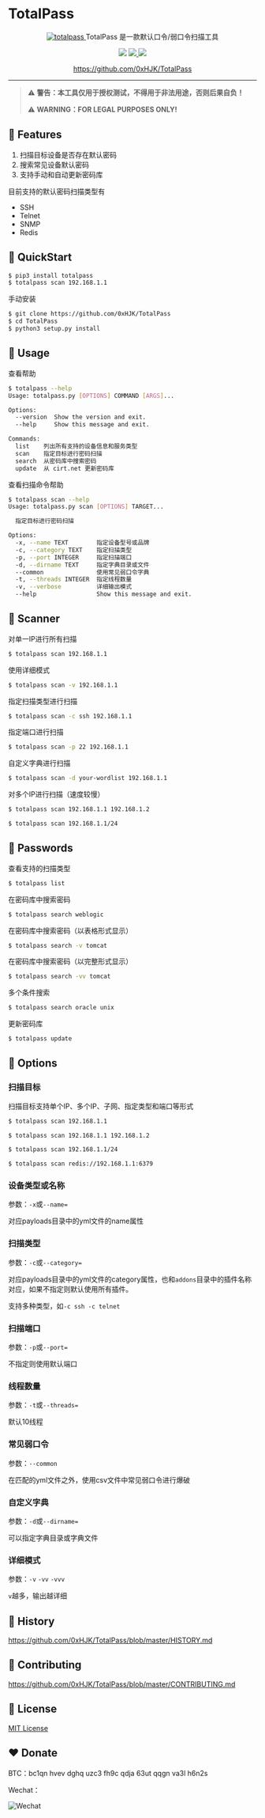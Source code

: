 # TotalPass

<p align="center">
  <a href="https://github.com/0xHJK/TotalPass">
    <img src="https://github.com/0xHJK/TotalPass/raw/master/totalpass.jpg" alt="totalpass">
  </a>
  <span>TotalPass 是一款默认口令/弱口令扫描工具</span><br>
<p>

<p align="center">
  <a><img src="https://img.shields.io/pypi/pyversions/TotalPass.svg"></a>
  <a href="https://github.com/0xHJK/TotalPass/releases">
    <img src="https://img.shields.io/github/v/release/0xHJK/TotalPass?include_prereleases">
  </a>
  <a><img src="https://img.shields.io/github/license/0xHJK/TotalPass"></a>
</p>

<p align="center">
  <a href="https://github.com/0xHJK/TotalPass">https://github.com/0xHJK/TotalPass</a>
</p>

<hr>

> ⚠️ **警告：本工具仅用于授权测试，不得用于非法用途，否则后果自负！**
> 
> ⚠️ **WARNING：FOR LEGAL PURPOSES ONLY!**


## 🤘 Features

1. 扫描目标设备是否存在默认密码
2. 搜索常见设备默认密码
3. 支持手动和自动更新密码库

目前支持的默认密码扫描类型有
- SSH
- Telnet
- SNMP
- Redis

## 🚀 QuickStart

```bash
$ pip3 install totalpass
$ totalpass scan 192.168.1.1
```

手动安装
```bash
$ git clone https://github.com/0xHJK/TotalPass
$ cd TotalPass
$ python3 setup.py install
```

## 💫 Usage

查看帮助

```bash
$ totalpass --help
Usage: totalpass.py [OPTIONS] COMMAND [ARGS]...

Options:
  --version  Show the version and exit.
  --help     Show this message and exit.

Commands:
  list    列出所有支持的设备信息和服务类型
  scan    指定目标进行密码扫描
  search  从密码库中搜索密码
  update  从 cirt.net 更新密码库
```

查看扫描命令帮助
```bash
$ totalpass scan --help
Usage: totalpass.py scan [OPTIONS] TARGET...

  指定目标进行密码扫描

Options:
  -x, --name TEXT        指定设备型号或品牌
  -c, --category TEXT    指定扫描类型
  -p, --port INTEGER     指定扫描端口
  -d, --dirname TEXT     指定字典目录或文件
  --common               使用常见弱口令字典
  -t, --threads INTEGER  指定线程数量
  -v, --verbose          详细输出模式
  --help                 Show this message and exit.
```

## 🤖 Scanner

对单一IP进行所有扫描
```bash
$ totalpass scan 192.168.1.1
```

使用详细模式
```bash
$ totalpass scan -v 192.168.1.1
```

指定扫描类型进行扫描
```bash
$ totalpass scan -c ssh 192.168.1.1
```

指定端口进行扫描
```bash
$ totalpass scan -p 22 192.168.1.1
```

自定义字典进行扫描
```bash
$ totalpass scan -d your-wordlist 192.168.1.1
```

对多个IP进行扫描（速度较慢）
```bash
$ totalpass scan 192.168.1.1 192.168.1.2

$ totalpass scan 192.168.1.1/24
```

## 🔑 Passwords

查看支持的扫描类型
```bash
$ totalpass list
```

在密码库中搜索密码
```bash
$ totalpass search weblogic
```

在密码库中搜索密码（以表格形式显示）
```bash
$ totalpass search -v tomcat
```

在密码库中搜索密码（以完整形式显示）
```bash
$ totalpass search -vv tomcat
```

多个条件搜索
```bash
$ totalpass search oracle unix
```

更新密码库
```bash
$ totalpass update
```

## 🧩 Options

### 扫描目标

扫描目标支持单个IP、多个IP、子网、指定类型和端口等形式
```bash
$ totalpass scan 192.168.1.1

$ totalpass scan 192.168.1.1 192.168.1.2

$ totalpass scan 192.168.1.1/24

$ totalpass scan redis://192.168.1.1:6379
```

### 设备类型或名称

参数：`-x`或`--name=`

对应payloads目录中的yml文件的name属性

### 扫描类型

参数：`-c`或`--category=`

对应payloads目录中的yml文件的category属性，也和`addons`目录中的插件名称对应，如果不指定则默认使用所有插件。

支持多种类型，如`-c ssh -c telnet`

### 扫描端口

参数：`-p`或`--port=`

不指定则使用默认端口

### 线程数量

参数：`-t`或`--threads=`

默认10线程

### 常见弱口令

参数：`--common`

在匹配的yml文件之外，使用csv文件中常见弱口令进行爆破

### 自定义字典

参数：`-d`或`--dirname=`

可以指定字典目录或字典文件

### 详细模式

参数：`-v` `-vv` `-vvv`

`v`越多，输出越详细


## 📜 History

<https://github.com/0xHJK/TotalPass/blob/master/HISTORY.md>

## 🤝 Contributing

<https://github.com/0xHJK/TotalPass/blob/master/CONTRIBUTING.md>

## 📄 License

[MIT License](https://github.com/0xHJK/TotalPass/blob/master/LICENSE)

## ❤️ Donate

BTC：bc1qn hvev dghq uzc3 fh9c qdja 63ut qqgn va3l h6n2s

Wechat：

![Wechat](https://github.com/0xHJK/music-dl/raw/master/static/wepay.jpg)
